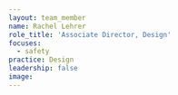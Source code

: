 ```yaml
---
layout: team_member
name: Rachel Lehrer
role_title: 'Associate Director, Design'
focuses:
  - safety
practice: Design
leadership: false
image:
---
```


